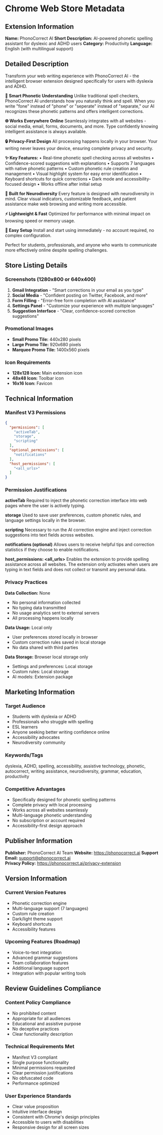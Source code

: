 # Chrome Web Store Metadata

## Extension Information

**Name:** PhonoCorrect AI
**Short Description:** AI-powered phonetic spelling assistant for dyslexic and ADHD users
**Category:** Productivity
**Language:** English (with multilingual support)

## Detailed Description

Transform your web writing experience with PhonoCorrect AI - the intelligent browser extension designed specifically for users with dyslexia and ADHD.

**🧠 Smart Phonetic Understanding**
Unlike traditional spell checkers, PhonoCorrect AI understands how you naturally think and spell. When you write "fone" instead of "phone" or "seperate" instead of "separate," our AI recognizes these phonetic patterns and offers intelligent corrections.

**🌐 Works Everywhere Online**
Seamlessly integrates with all websites - social media, email, forms, documents, and more. Type confidently knowing intelligent assistance is always available.

**🔒 Privacy-First Design**
All processing happens locally in your browser. Your writing never leaves your device, ensuring complete privacy and security.

**✨ Key Features:**
• Real-time phonetic spell checking across all websites
• Confidence-scored suggestions with explanations
• Supports 7 languages with native phonetic patterns
• Custom phonetic rule creation and management
• Visual highlight system for easy error identification
• Keyboard shortcuts for quick corrections
• Dark mode and accessibility-focused design
• Works offline after initial setup

**🎯 Built for Neurodiversity**
Every feature is designed with neurodiversity in mind. Clear visual indicators, customizable feedback, and patient assistance make web browsing and writing more accessible.

**⚡ Lightweight & Fast**
Optimized for performance with minimal impact on browsing speed or memory usage.

**🔧 Easy Setup**
Install and start using immediately - no account required, no complex configuration.

Perfect for students, professionals, and anyone who wants to communicate more effectively online despite spelling challenges.

## Store Listing Details

### Screenshots (1280x800 or 640x400)
1. **Gmail Integration** - "Smart corrections in your email as you type"
2. **Social Media** - "Confident posting on Twitter, Facebook, and more"  
3. **Form Filling** - "Error-free form completion with AI assistance"
4. **Settings Panel** - "Customize your experience with multiple languages"
5. **Suggestion Interface** - "Clear, confidence-scored correction suggestions"

### Promotional Images
- **Small Promo Tile:** 440x280 pixels
- **Large Promo Tile:** 920x680 pixels  
- **Marquee Promo Tile:** 1400x560 pixels

### Icon Requirements
- **128x128 Icon:** Main extension icon
- **48x48 Icon:** Toolbar icon
- **16x16 Icon:** Favicon

## Technical Information

### Manifest V3 Permissions
```json
{
  "permissions": [
    "activeTab",
    "storage",
    "scripting"
  ],
  "optional_permissions": [
    "notifications"
  ],
  "host_permissions": [
    "<all_urls>"
  ]
}
```

### Permission Justifications

**activeTab**
Required to inject the phonetic correction interface into web pages where the user is actively typing.

**storage**
Used to save user preferences, custom phonetic rules, and language settings locally in the browser.

**scripting**
Necessary to run the AI correction engine and inject correction suggestions into text fields across websites.

**notifications (optional)**
Allows users to receive helpful tips and correction statistics if they choose to enable notifications.

**host_permissions: <all_urls>**
Enables the extension to provide spelling assistance across all websites. The extension only activates when users are typing in text fields and does not collect or transmit any personal data.

### Privacy Practices

**Data Collection:** None
- No personal information collected
- No typing data transmitted  
- No usage analytics sent to external servers
- All processing happens locally

**Data Usage:** Local only
- User preferences stored locally in browser
- Custom correction rules saved in local storage
- No data shared with third parties

**Data Storage:** Browser local storage only
- Settings and preferences: Local storage
- Custom rules: Local storage
- AI models: Extension package

## Marketing Information

### Target Audience
- Students with dyslexia or ADHD
- Professionals who struggle with spelling
- ESL learners
- Anyone seeking better writing confidence online
- Accessibility advocates
- Neurodiversity community

### Keywords/Tags
dyslexia, ADHD, spelling, accessibility, assistive technology, phonetic, autocorrect, writing assistance, neurodiversity, grammar, education, productivity

### Competitive Advantages
- Specifically designed for phonetic spelling patterns
- Complete privacy with local processing
- Works across all websites seamlessly
- Multi-language phonetic understanding
- No subscription or account required
- Accessibility-first design approach

## Publisher Information

**Publisher:** PhonoCorrect AI Team
**Website:** https://phonocorrect.ai
**Support Email:** support@phonocorrect.ai  
**Privacy Policy:** https://phonocorrect.ai/privacy-extension

## Version Information

### Current Version Features
- Phonetic correction engine
- Multi-language support (7 languages)
- Custom rule creation
- Dark/light theme support
- Keyboard shortcuts
- Accessibility features

### Upcoming Features (Roadmap)
- Voice-to-text integration
- Advanced grammar suggestions
- Team collaboration features
- Additional language support
- Integration with popular writing tools

## Review Guidelines Compliance

### Content Policy Compliance
- No prohibited content
- Appropriate for all audiences
- Educational and assistive purpose
- No deceptive practices
- Clear functionality description

### Technical Requirements Met
- Manifest V3 compliant
- Single purpose functionality
- Minimal permissions requested
- Clear permission justifications
- No obfuscated code
- Performance optimized

### User Experience Standards
- Clear value proposition
- Intuitive interface design
- Consistent with Chrome's design principles
- Accessible to users with disabilities
- Responsive design for all screen sizes